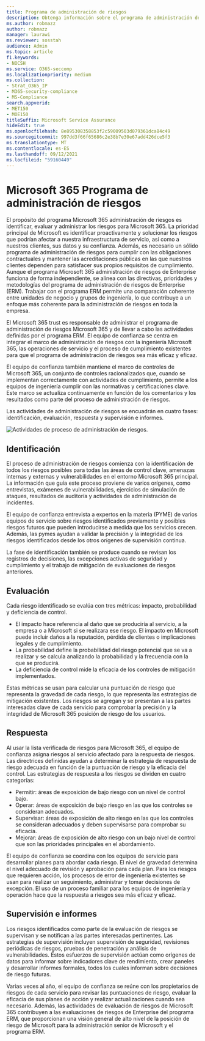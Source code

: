 ```yaml
---
title: Programa de administración de riesgos
description: Obtenga información sobre el programa de administración de riesgos en Microsoft 365
ms.author: robmazz
author: robmazz
manager: laurawi
ms.reviewer: sosstah
audience: Admin
ms.topic: article
f1.keywords:
- NOCSH
ms.service: O365-seccomp
ms.localizationpriority: medium
ms.collection:
- Strat_O365_IP
- M365-security-compliance
- MS-Compliance
search.appverid:
- MET150
- MOE150
titleSuffix: Microsoft Service Assurance
hideEdit: true
ms.openlocfilehash: 8e895308358853f2c59009503d079361dca84c49
ms.sourcegitcommit: 997dd3f66f65686c2e38b7e30e67add426dce5f3
ms.translationtype: MT
ms.contentlocale: es-ES
ms.lasthandoff: 09/12/2021
ms.locfileid: "59160449"
---
```

# <a name="microsoft-365-risk-management-program"></a>Microsoft 365 Programa de administración de riesgos

El propósito del programa Microsoft 365 administración de riesgos es identificar, evaluar y administrar los riesgos para Microsoft 365. La prioridad principal de Microsoft es identificar proactivamente y solucionar los riesgos que podrían afectar a nuestra infraestructura de servicio, así como a nuestros clientes, sus datos y su confianza. Además, es necesario un sólido programa de administración de riesgos para cumplir con las obligaciones contractuales y mantener las acreditaciones públicas en las que nuestros clientes dependen para satisfacer sus propios requisitos de cumplimiento. Aunque el programa Microsoft 365 administración de riesgos de Enterprise funciona de forma independiente, se alinea con las directivas, prioridades y metodologías del programa de administración de riesgos de Enterprise (ERM). Trabajar con el programa ERM permite una comparación coherente entre unidades de negocio y grupos de ingeniería, lo que contribuye a un enfoque más coherente para la administración de riesgos en toda la empresa.

El Microsoft 365 trust es responsable de administrar el programa de administración de riesgos Microsoft 365 y de llevar a cabo las actividades definidas por el programa ERM. El equipo de confianza se centra en integrar el marco de administración de riesgos con la ingeniería Microsoft 365, las operaciones de servicio y el proceso de cumplimiento existentes para que el programa de administración de riesgos sea más eficaz y eficaz.

El equipo de confianza también mantiene el marco de controles de Microsoft 365, un conjunto de controles racionalizados que, cuando se implementan correctamente con actividades de cumplimiento, permite a los equipos de ingeniería cumplir con las normativas y certificaciones clave. Este marco se actualiza continuamente en función de los comentarios y los resultados como parte del proceso de administración de riesgos.

Las actividades de administración de riesgos se encuadrán en cuatro fases: identificación, evaluación, respuesta y supervisión e informes.

![Actividades de proceso de administración de riesgos.](../media/assurance-risk-management-review-process.png)

## <a name="identification"></a>Identificación

El proceso de administración de riesgos comienza con la identificación de todos los riesgos posibles para todas las áreas de control clave, amenazas internas y externas y vulnerabilidades en el entorno Microsoft 365 principal. La información que guía este proceso proviene de varios orígenes, como entrevistas, exámenes de vulnerabilidades, ejercicios de simulación de ataques, resultados de auditoría y actividades de administración de incidentes.

El equipo de confianza entrevista a expertos en la materia (PYME) de varios equipos de servicio sobre riesgos identificados previamente y posibles riesgos futuros que pueden introducirse a medida que los servicios crecen. Además, las pymes ayudan a validar la precisión y la integridad de los riesgos identificados desde los otros orígenes de supervisión continua.

La fase de identificación también se produce cuando se revisan los registros de decisiones, las excepciones activas de seguridad y cumplimiento y el trabajo de mitigación de evaluaciones de riesgos anteriores.

## <a name="assessment"></a>Evaluación

Cada riesgo identificado se evalúa con tres métricas: impacto, probabilidad y deficiencia de control.

- El impacto hace referencia al daño que se produciría al servicio, a la empresa o a Microsoft si se realizara ese riesgo. El impacto en Microsoft puede incluir daños a la reputación, pérdida de clientes o implicaciones legales y de cumplimiento.
- La probabilidad define la probabilidad del riesgo potencial que se va a realizar y se calcula analizando la probabilidad y la frecuencia con la que se producirá.
- La deficiencia de control mide la eficacia de los controles de mitigación implementados.

Estas métricas se usan para calcular una puntuación de riesgo que representa la gravedad de cada riesgo, lo que representa las estrategias de mitigación existentes. Los riesgos se agregan y se presentan a las partes interesadas clave de cada servicio para comprobar la precisión y la integridad de Microsoft 365 posición de riesgo de los usuarios.

## <a name="response"></a>Respuesta

Al usar la lista verificada de riesgos para Microsoft 365, el equipo de confianza asigna riesgos al servicio afectado para la respuesta de riesgos. Las directrices definidas ayudan a determinar la estrategia de respuesta de riesgo adecuada en función de la puntuación de riesgo y la eficacia del control. Las estrategias de respuesta a los riesgos se dividen en cuatro categorías:

- Permitir: áreas de exposición de bajo riesgo con un nivel de control bajo.
- Operar: áreas de exposición de bajo riesgo en las que los controles se consideran adecuados.
- Supervisar: áreas de exposición de alto riesgo en las que los controles se consideran adecuados y deben supervisarse para comprobar su eficacia.
- Mejorar: áreas de exposición de alto riesgo con un bajo nivel de control que son las prioridades principales en el abordamiento.

El equipo de confianza se coordina con los equipos de servicio para desarrollar planes para abordar cada riesgo. El nivel de gravedad determina el nivel adecuado de revisión y aprobación para cada plan. Para los riesgos que requieren acción, los procesos de error de ingeniería existentes se usan para realizar un seguimiento, administrar y tomar decisiones de excepción. El uso de un proceso familiar para los equipos de ingeniería y operación hace que la respuesta a riesgos sea más eficaz y eficaz.

## <a name="monitoring-and-reporting"></a>Supervisión e informes

Los riesgos identificados como parte de la evaluación de riesgos se supervisan y se notifican a las partes interesadas pertinentes. Las estrategias de supervisión incluyen supervisión de seguridad, revisiones periódicas de riesgos, pruebas de penetración y análisis de vulnerabilidades. Estos esfuerzos de supervisión actúan como orígenes de datos para informar sobre indicadores clave de rendimiento, crear paneles y desarrollar informes formales, todos los cuales informan sobre decisiones de riesgo futuras.

Varias veces al año, el equipo de confianza se reúne con los propietarios de riesgos de cada servicio para revisar las puntuaciones de riesgo, evaluar la eficacia de sus planes de acción y realizar actualizaciones cuando sea necesario. Además, las actividades de evaluación de riesgos de Microsoft 365 contribuyen a las evaluaciones de riesgos de Enterprise del programa ERM, que proporcionan una visión general de alto nivel de la posición de riesgo de Microsoft para la administración senior de Microsoft y el programa ERM.

